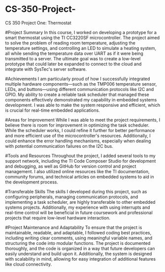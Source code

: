 # CS-350-Project-
CS 350 Project One: Thermostat

#Project Summary
In this course, I worked on developing a prototype for a smart thermostat using the TI CC3220SF microcontroller. The project aimed to solve the problem of reading room temperature, adjusting the temperature settings, and controlling an LED to simulate a heating system, all while sending the temperature data over UART as if it were being transmitted to a server. The ultimate goal was to create a low-level prototype that could later be expanded to connect to the cloud and integrate with SysTec's server software.

#Achievements
I am particularly proud of how I successfully integrated multiple hardware components—such as the TMP006 temperature sensor, LEDs, and buttons—using different communication protocols like I2C and GPIO. My ability to create a reliable task scheduler that managed these components effectively demonstrated my capability in embedded systems development. I was able to make the system responsive and efficient, which is crucial for real-time embedded applications.

#Areas for Improvement
While I was able to meet the project requirements, I believe there is room for improvement in optimizing the task scheduler. While the scheduler works, I could refine it further for better performance and more efficient use of the microcontroller's resources. Additionally, I could enhance the error handling mechanisms, especially when dealing with potential communication failures on the I2C bus.

#Tools and Resources
Throughout the project, I added several tools to my support network, including the TI Code Composer Studio for development and debugging, as well as GitHub for version control and project management. I also utilized online resources like the TI documentation, community forums, and technical articles on embedded systems to aid in the development process.

#Transferable Skills
The skills I developed during this project, such as configuring peripherals, managing communication protocols, and implementing a task scheduler, are highly transferable to other embedded systems projects. Additionally, my experience with using interrupts and real-time control will be beneficial in future coursework and professional projects that require low-level hardware interaction.

#Project Maintenance and Adaptability
To ensure that the project is maintainable, readable, and adaptable, I followed coding best practices, including writing clear comments, using meaningful variable names, and structuring the code into modular functions. The project is documented thoroughly, and the code is organized in a way that future developers can easily understand and build upon it. Additionally, the system is designed with scalability in mind, allowing for easy integration of additional features like cloud connectivity.
